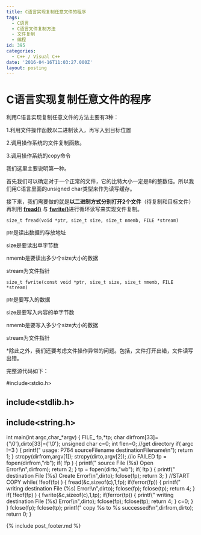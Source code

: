 ```yaml
---
title: C语言实现复制任意文件的程序
tags:
  - C语言
  - C语言文件复制方法
  - 文件复制
  - 编程
id: 395
categories:
  - C++ / Visual C++
date: '2016-04-16T11:03:27.000Z'
layout: posting
---
```


# C语言实现复制任意文件的程序

利用C语言实现复制任意文件的方法主要有3种：

1.利用文件操作函数以二进制读入，再写入到目标位置

2.调用操作系统的文件复制函数。

3.调用操作系统的copy命令

我们这里主要说明第一种。

首先我们可以确定对于一个正常的文件，它的比特大小一定是8的整数倍。所以我们用C语言里面的unsigned char类型来作为读写缓存。

接下来，我们需要做的就是**以二进制方式分别打开2个文件**（待复制和目标文件）再利用 [**fread()**](http://baike.baidu.com/view/656689.htm) 与 [**fwrite()**](http://baike.baidu.com/view/656700.htm)进行循环读写来实现文件复制。

```text
size_t fread(void *ptr, size_t size, size_t nmemb, FILE *stream)
```

ptr是读出数据的存放地址

size是要读出单字节数

nmemb是要读出多少个size大小的数据

stream为文件指针

```text
size_t fwrite(const void *ptr, size_t size, size_t nmemb, FILE *stream)
```

ptr是要写入的数据

size是要写入内容的单字节数

nmemb是要写入多少个size大小的数据

stream为文件指针

*除此之外，我们还要考虑文件操作异常的问题。包括，文件打开出错，文件读写出错。

完整源代码如下：

#include<stdio.h>

## include<stdlib.h>

## include<string.h>

int main(int argc,char_*argv) { FILE_ fp,*tp; char dirfrom[33]={'\0'},dirto[33]={'\0'}; unsigned char c=0; int flen=0; //get directory if( argc !=3 ) { printf(" usage: P764 sourceFilename destinationFilename\n"); return 1; } strcpy(dirfrom,argv[1]); strcpy(dirto,argv[2]); //io FAILED fp = fopen(dirfrom,"rb"); if( !fp ) { printf(" source File (%s) Open Error!\n",dirfrom); return 2; } tp = fopen(dirto,"wb"); if( !tp ) { printf(" destination File (%s) Create Error!\n",dirto); fclose(fp); return 3; } //START COPY while( !feof(fp) ) { fread(&c,sizeof(c),1,fp); if(ferror(fp)) { printf(" writing destination File (%s) Error!\n",dirto); fclose(fp); fclose(tp); return 4; } if( !feof(fp) ) { fwrite(&c,sizeof(c),1,tp); if(ferror(tp)) { printf(" writing destination File (%s) Error!\n",dirto); fclose(fp); fclose(tp); return 4; } c=0; } } fclose(fp); fclose(tp); printf(" copy %s to %s successed!\n",dirfrom,dirto); return 0; } </pre>  



{% include post_footer.md %}